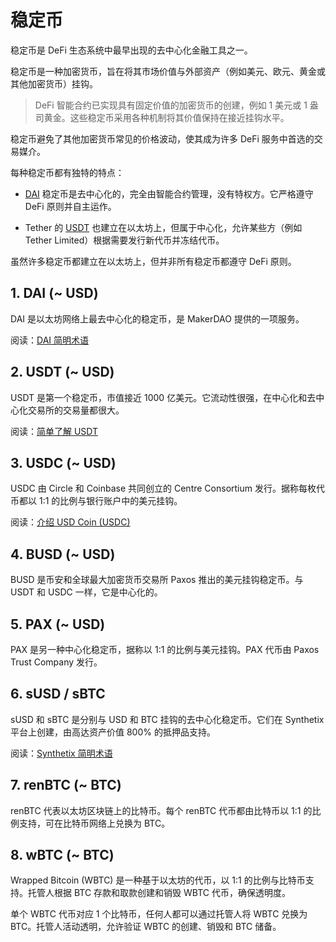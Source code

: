 # 稳定币

稳定币是 DeFi 生态系统中最早出现的去中心化金融工具之一。

稳定币是一种加密货币，旨在将其市场价值与外部资产（例如美元、欧元、黄金或其他加密货币）挂钩。

> DeFi 智能合约已实现具有固定价值的加密货币的创建，例如 1 美元或 1 盎司黄金。这些稳定币采用各种机制将其价值保持在接近挂钩水平。

稳定币避免了其他加密货币常见的价格波动，使其成为许多 DeFi 服务中首选的交易媒介。

每种稳定币都有独特的特点：

- [DAI](../../token_guides/zh/makerdao.md) 稳定币是去中心化的，完全由智能合约管理，没有特权方。它严格遵守 DeFi 原则并自主运作。

- Tether 的 [USDT](../../token_guides/zh/tether.md) 也建立在以太坊上，但属于中心化，允许某些方（例如 Tether Limited）根据需要发行新代币并冻结代币。

虽然许多稳定币都建立在以太坊上，但并非所有稳定币都遵守 DeFi 原则。

## 1. DAI (~ USD)

DAI 是以太坊网络上最去中心化的稳定币，是 MakerDAO 提供的一项服务。

阅读：[DAI 简明术语](../../token_guides/zh/makerdao.md)

## 2. USDT (~ USD)

USDT 是第一个稳定币，市值接近 1000 亿美元。它流动性很强，在中心化和去中心化交易所的交易量都很大。

阅读：[简单了解 USDT](../../token_guides/zh/tether.md)

## 3. USDC (~ USD)

USDC 由 Circle 和 Coinbase 共同创立的 Centre Consortium 发行。据称每枚代币都以 1:1 的比例与银行账户中的美元挂钩。

阅读：[介绍 USD Coin (USDC)](https://www.centre.io/usdc)

## 4. BUSD (~ USD)

BUSD 是币安和全球最大加密货币交易所 Paxos 推出的美元挂钩稳定币。与 USDT 和 USDC 一样，它是中心化的。

## 5. PAX (~ USD)

PAX 是另一种中心化稳定币，据称以 1:1 的比例与美元挂钩。PAX 代币由 Paxos Trust Company 发行。

## 6. sUSD / sBTC

sUSD 和 sBTC 是分别与 USD 和 BTC 挂钩的去中心化稳定币。它们在 Synthetix 平台上创建，由高达资产价值 800% 的抵押品支持。

阅读：[Synthetix 简明术语](../../token_guides/zh/synthetix.md)

## 7. renBTC (~ BTC)

renBTC 代表以太坊区块链上的比特币。每个 renBTC 代币都由比特币以 1:1 的比例支持，可在比特币网络上兑换为 BTC。

## 8. wBTC (~ BTC)

Wrapped Bitcoin (WBTC) 是一种基于以太坊的代币，以 1:1 的比例与比特币支持。托管人根据 BTC 存款和取款创建和销毁 WBTC 代币，确保透明度。

单个 WBTC 代币对应 1 个比特币，任何人都可以通过托管人将 WBTC 兑换为 BTC。托管人活动透明，允许验证 WBTC 的创建、销毁和 BTC 储备。
